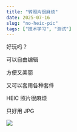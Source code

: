 ```yaml
---
title: "转照片很麻烦"
date: 2025-07-16
slug: "no-heic-pic"
tags: ["技术学习", "测试"]
---
```

好玩吗？


可以自由编辑


方便又美丽


又可以套用各种套件


HEIC 照片很麻烦


只好用 JPG


![](https://prod-files-secure.s3.us-west-2.amazonaws.com/112d0858-5090-4d34-a606-b75eb8d65fd2/39f37d4e-f5dd-41a3-b36f-d5a0ee472000/b3d17f5a-b229-44e9-b092-8cacbac287cd.png?X-Amz-Algorithm=AWS4-HMAC-SHA256&X-Amz-Content-Sha256=UNSIGNED-PAYLOAD&X-Amz-Credential=ASIAZI2LB466UKUUDSFQ%2F20250724%2Fus-west-2%2Fs3%2Faws4_request&X-Amz-Date=20250724T082007Z&X-Amz-Expires=3600&X-Amz-Security-Token=IQoJb3JpZ2luX2VjEAAaCXVzLXdlc3QtMiJHMEUCIEpvTmte2FfPrhUizHPB9zZdnooEsLdHWZdnohwQWYOMAiEA5GKLwDGCYJr1septKTk6LrLbiHjFXyN4fqcKMR7kUCUq%2FwMIKRAAGgw2Mzc0MjMxODM4MDUiDI9B0MLLyHmOCeTe8CrcAxMUjNBX4oT4On7%2BXKdPW9ntkCoUPsaqSGk9KYesets8yoMM8dXijei9RacxoqIdfuyzvGCdOCyt34YoVqtzC5TTWmFae%2BoroMYTggYCnRFsmhBxhHDWyhIvnKU03HGzj%2B6JHxhNfK591loELetwQ%2BbL1iA3AiNAwTLG5hePrxA%2FVIg%2BiGNxCgnap65u%2FWapRw%2FFB7fuNaV66poTeJLdcoc255BDncIw1Ah5BN0LuyasTMVm5EfhJXB5NBRduE6wEROYRXEO4FrbpeFT1EJftNhNya%2FjCnnlWG%2BWIV1em%2F4Oc9Fv%2FO3NFKPLO%2BZ9nj1UAMttJFkmpUNzpI6pGz4DgP5gCoacXfn%2FzJonc4TK8DO2jWYzSUHGDgC%2FqHiuiya%2BQZ44h8ENIZYtipBO2APA8%2F3ySOb5FsEBJFtV8girmSGeUvLhJzGwqztA%2FBkME6ii5pk9HrWjQJ35qFk8nIXpvXPCCcVblOA1979YfP99a%2F3P8Zj04b%2BtivBba%2BODEE8igVHLdnZgWxa2rVp8Ly5Hr7778gzFKxAnfRugzAfp8%2FBJFvPZEZq4MR7dybFXCapDFbE4NDNpiL6PJ3XOmEnUAv8gEgmTwLc51dVR4ujdyrNJLVevwerv3IgqdTNqMM%2FOh8QGOqUBTxXeJ3qGyyrImSiDOJ3gBkm7I5PAvi8iIlNYi%2B4xODaKbjkZofbNsLbLv59mYwHOONp%2BaSt%2FRorkhPugCxobq5FWJZ5bVHrki0L%2F46m7848YIqOLc8vHBSBI7IWZOEulzeu3KsVFbPbBiLbhyQXUGY0zTa5D8AWcIrNDKbp0ogSQM6ARwJ0JZrmUJG1H4MDscYkD2pPRuo2Mm0jCdJO5irmmEOzF&X-Amz-Signature=a95d05537b2d5debfe511b24925d76fcdbb4b0171b417d8eff88f79ce8cdfa7d&X-Amz-SignedHeaders=host&x-amz-checksum-mode=ENABLED&x-id=GetObject)

